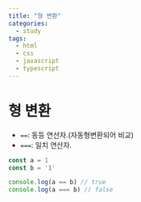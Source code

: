 ```yaml
---
title: "형 변환"
categories:
  - study
tags:
  - html
  - css
  - javascript
  - typescript
---
```


# 형 변환

- ```==```: 동등 연산자.(자동형변환되어 비교)
- ```===```: 일치 연산자.
```javascript
const a = 1
const b = '1'

console.log(a == b) // true
console.log(a === b) // false
```